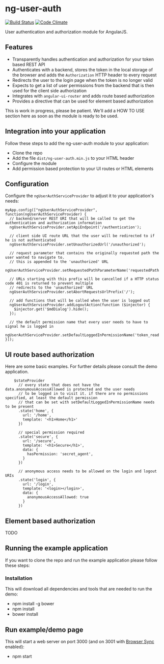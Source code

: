 # ng-user-auth

[![Build Status](https://img.shields.io/travis/puzzle/ng-user-auth.svg)](https://travis-ci.org/puzzle/ng-user-auth) [![Code Climate](https://codeclimate.com/github/puzzle/ng-user-auth/badges/gpa.svg)](https://codeclimate.com/github/puzzle/ng-user-auth)

User authentication and authorization module for AngularJS.

## Features

* Transparently handles authentication and authorization for your token based REST API
* Authenticates with a backend, stores the token in the local storage of the browser and adds the `Authorization` HTTP header to every request
* Redirects the user to the login page when the token is no longer valid
* Expects to get a list of user permissions from the backend that is then used for the client side authorization
* Integrates with `angular-ui-router` and adds route based authorization
* Provides a directive that can be used for element based authorization

This is work in progress, please be patient. We'll add a HOW TO USE section here as soon as the module is ready to be used.

## Integration into your application
Follow these steps to add the ng-user-auth module to your application:
* Clone the repo
* Add the file `dist/ng-user-auth.min.js` to your HTML header
* Configure the module
* Add permission based protection to your UI routes or HTML elements

## Configuration
Configure the `ngUserAuthServiceProvider` to adjust it to your application's needs:

```
myApp.config(["ngUserAuthServiceProvider", function(ngUserAuthServiceProvider) {
  // backend/server REST URI that will be called to get the authentication and authorization information
  ngUserAuthServiceProvider.setApiEndpoint('/authentication');
  
  // client side UI route URL that the user will be redirected to if he is not authenticated
  ngUserAuthServiceProvider.setUnauthorizedUrl('/unauthorized');
  
  // request parameter that contains the originally requested path the user wanted to navigate to.
  // this is appended to the 'unauthorized' URL
  ngUserAuthServiceProvider.setRequestedPathParameterName('requestedPath');
  
  // URLs starting with this prefix will be cancelled if a HTTP status code 401 is returned to prevent multiple
  // redirects to the 'unauthorized' URL
  ngUserAuthServiceProvider.setAbortRequestsUrlPrefix('/');
  
  // add functions that will be called when the user is logged out
  ngUserAuthServiceProvider.addLogoutAction(function ($injector) {
    $injector.get('$mdDialog').hide();
  });
  
  // the default permission name that every user needs to have to signal he is logged in
  ngUserAuthServiceProvider.setDefaultLoggedInPermissionName('token_read');
}]);
```

## UI route based authorization
Here are some basic examples. For further details please consult the demo application.
```
    $stateProvider
      // every state that does not have the data.anonymousAccessAllowed is protected and the user needs
      // to be logged in to visit it. if there are no permissions specified, at least the default permission
      // that can be set with setDefaultLoggedInPermissionName needs to be present
      .state('home', {
        url: '/home',
        template: '<h1>Home</h1>'
      })
      
      // special permission required
      .state('secure', {
        url: '/secure',
        template: '<h1>Secure</h1>',
        data: {
          hasPermission: 'secret_agent',
        }
      })
      
      // anonymous access needs to be allowed on the login and logout URIs
      .state('login', {
        url: '/login',
        template: '<login></login>',
        data: {
          anonymousAccessAllowed: true
        }
      })
```

## Element based authorization
TODO

## Running the example application
If you want to clone the repo and run the example application please follow these steps:
### Installation
This will download all dependencies and tools that are needed to run the demo:
* npm install -g bower
* npm install
* bower install

## Run example/demo page
This will start a web server on port 3000 (and on 3001 with [Browser Sync](https://github.com/BrowserSync/browser-sync) enabled):
* npm start


